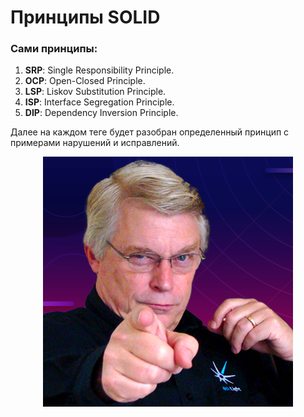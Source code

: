 # Принципы SOLID

### Сами принципы:
1.	**SRP**: Single Responsibility Principle.
2.	**OCP**: Open-Closed Principle.
3.	**LSP**: Liskov Substitution Principle.
4.	**ISP**: Interface Segregation Principle.
5.	**DIP**: Dependency Inversion Principle.

Далее на каждом теге будет разобран определенный принцип с примерами нарушений и исправлений.

[//]: # (![Uncle Bob]&#40;UncleBob.png&#41;)

<p align="center">
<img src="UncleBob.png" alt="Uncle Bob"/>
</p>
